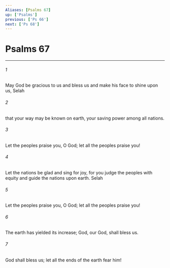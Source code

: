 ```yaml
---
Aliases: [Psalms 67]
up: ['Psalms']
previous: ['Ps 66']
next: ['Ps 68']
---
```

# Psalms 67
***



###### 1 
May God be gracious to us and bless us and make his face to shine upon us, Selah 

###### 2 
that your way may be known on earth, your saving power among all nations. 

###### 3 
Let the peoples praise you, O God; let all the peoples praise you! 

###### 4 
Let the nations be glad and sing for joy, for you judge the peoples with equity and guide the nations upon earth. Selah 

###### 5 
Let the peoples praise you, O God; let all the peoples praise you! 

###### 6 
The earth has yielded its increase; God, our God, shall bless us. 

###### 7 
God shall bless us; let all the ends of the earth fear him!
